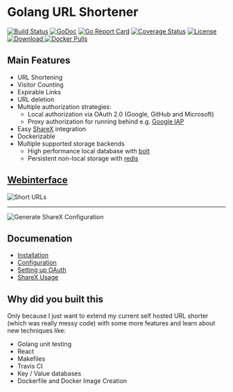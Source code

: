 # Golang URL Shortener

[![Build Status](https://travis-ci.org/mxschmitt/golang-url-shortener.svg?branch=master)](https://travis-ci.org/mxschmitt/golang-url-shortener)
[![GoDoc](https://godoc.org/github.com/mxschmitt/golang-url-shortener?status.svg)](https://godoc.org/github.com/mxschmitt/golang-url-shortener)
[![Go Report Card](https://goreportcard.com/badge/github.com/mxschmitt/golang-url-shortener)](https://goreportcard.com/report/github.com/mxschmitt/golang-url-shortener)
[![Coverage Status](https://coveralls.io/repos/github/mxschmitt/golang-url-shortener/badge.svg?branch=master)](https://coveralls.io/github/mxschmitt/golang-url-shortener?branch=master)
[![License](https://img.shields.io/badge/License-MIT-blue.svg)](https://opensource.org/licenses/MIT)
[![Download](https://api.bintray.com/packages/mxschmitt/golang-url-shortener/travis-ci/images/download.svg?version=0.1) ](https://bintray.com/mxschmitt/golang-url-shortener/travis-ci/0.1#files)
[![Docker Pulls](https://img.shields.io/docker/pulls/mxschmitt/golang_url_shortener.svg)](https://hub.docker.com/r/mxschmitt/golang_url_shortener/)

## Main Features

- URL Shortening
- Visitor Counting
- Expirable Links
- URL deletion
- Multiple authorization strategies:
    - Local authorization via OAuth 2.0 (Google, GitHub and Microsoft)
    - Proxy authorization for running behind e.g. [Google IAP](https://cloud.google.com/iap/)
- Easy [ShareX](https://github.com/ShareX/ShareX) integration
- Dockerizable
- Multiple supported storage backends
    - High performance local database with [bolt](https://github.com/boltdb/bolt)
    - Persistent non-local storage with [redis](https://redis.io/)

## [Webinterface](https://so.sh0rt.cat)

![Short URLs](https://user-images.githubusercontent.com/17984549/32700384-955d9336-c7c4-11e7-9fab-4141a86a375c.png)

---

![Generate ShareX Configuration](https://user-images.githubusercontent.com/17984549/32700395-cf9f057a-c7c4-11e7-9d2b-7523c8a95a20.png)

## Documenation

- [Installation](https://github.com/mxschmitt/golang-url-shortener/wiki/Installation)
- [Configuration](https://github.com/mxschmitt/golang-url-shortener/wiki/Configuration)
- [Setting up OAuth](https://github.com/mxschmitt/golang-url-shortener/wiki/Setting-up-OAuth)
- [ShareX Usage](https://github.com/mxschmitt/golang-url-shortener/wiki/ShareX)

## Why did you built this

Only because I just want to extend my current self hosted URL shorter (which was really messy code) with some more features and learn about new techniques like:

- Golang unit testing
- React
- Makefiles
- Travis CI
- Key / Value databases
- Dockerfile and Docker Image Creation
